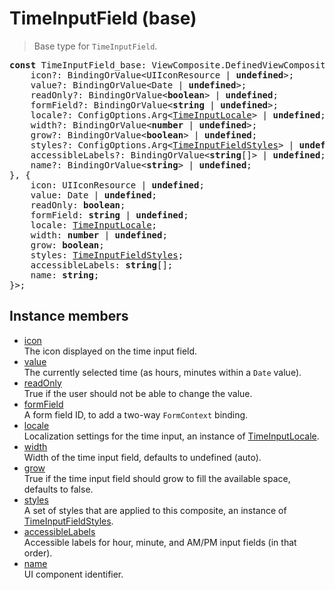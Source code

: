 # TimeInputField (base)

> Base type for `TimeInputField`.

<pre class="docgen_signature"><b>const</b> TimeInputField_base: ViewComposite.DefinedViewComposite&lt;{<br>    icon?: BindingOrValue&lt;UIIconResource | <b>undefined</b>&gt;;<br>    value?: BindingOrValue&lt;Date | <b>undefined</b>&gt;;<br>    readOnly?: BindingOrValue&lt;<b>boolean</b>&gt; | <b>undefined</b>;<br>    formField?: BindingOrValue&lt;<b>string</b> | <b>undefined</b>&gt;;<br>    locale?: ConfigOptions.Arg&lt;<a href="TimeInputLocale.md">TimeInputLocale</a>&gt; | <b>undefined</b>;<br>    width?: BindingOrValue&lt;<b>number</b> | <b>undefined</b>&gt;;<br>    grow?: BindingOrValue&lt;<b>boolean</b>&gt; | <b>undefined</b>;<br>    styles?: ConfigOptions.Arg&lt;<a href="TimeInputFieldStyles.md">TimeInputFieldStyles</a>&gt; | <b>undefined</b>;<br>    accessibleLabels?: BindingOrValue&lt;<b>string</b>[]&gt; | <b>undefined</b>;<br>    name?: BindingOrValue&lt;<b>string</b>&gt; | <b>undefined</b>;<br>}, {<br>    icon: UIIconResource | <b>undefined</b>;<br>    value: Date | <b>undefined</b>;<br>    readOnly: <b>boolean</b>;<br>    formField: <b>string</b> | <b>undefined</b>;<br>    locale: <a href="TimeInputLocale.md">TimeInputLocale</a>;<br>    width: <b>number</b> | <b>undefined</b>;<br>    grow: <b>boolean</b>;<br>    styles: <a href="TimeInputFieldStyles.md">TimeInputFieldStyles</a>;<br>    accessibleLabels: <b>string</b>[];<br>    name: <b>string</b>;<br>}&gt;;</pre>

## Instance members

- [<!--{ref:property}-->icon](TimeInputField_base_icon.md) \
    The icon displayed on the time input field.
- [<!--{ref:property}-->value](TimeInputField_base_value.md) \
    The currently selected time (as hours, minutes within a `Date` value).
- [<!--{ref:property}-->readOnly](TimeInputField_base_readOnly.md) \
    True if the user should not be able to change the value.
- [<!--{ref:property}-->formField](TimeInputField_base_formField.md) \
    A form field ID, to add a two-way `FormContext` binding.
- [<!--{ref:property}-->locale](TimeInputField_base_locale.md) \
    Localization settings for the time input, an instance of [TimeInputLocale](TimeInputLocale.md).
- [<!--{ref:property}-->width](TimeInputField_base_width.md) \
    Width of the time input field, defaults to undefined (auto).
- [<!--{ref:property}-->grow](TimeInputField_base_grow.md) \
    True if the time input field should grow to fill the available space, defaults to false.
- [<!--{ref:property}-->styles](TimeInputField_base_styles.md) \
    A set of styles that are applied to this composite, an instance of [TimeInputFieldStyles](TimeInputFieldStyles.md).
- [<!--{ref:property}-->accessibleLabels](TimeInputField_base_accessibleLabels.md) \
    Accessible labels for hour, minute, and AM/PM input fields (in that order).
- [<!--{ref:property}-->name](TimeInputField_base_name.md) \
    UI component identifier.
